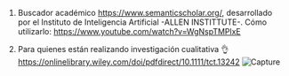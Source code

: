 
1. Buscador académico https://www.semanticscholar.org/, desarrollado por el Instituto de Inteligencia Artificial -ALLEN INSTITTUTE-. Cómo utilizarlo: https://www.youtube.com/watch?v=WgNspTMPlxE 

2. Para quienes están realizando investigación cualitativa 👌 https://onlinelibrary.wiley.com/doi/pdfdirect/10.1111/tct.13242 
![Capture](https://user-images.githubusercontent.com/82233779/213728249-47a94809-613f-4a89-9e35-b03dfc1e19d7.PNG)

